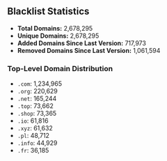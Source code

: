 ## Blacklist Statistics

- **Total Domains:** 2,678,295
- **Unique Domains:** 2,678,295
- **Added Domains Since Last Version:** 717,973
- **Removed Domains Since Last Version:** 1,061,594

### Top-Level Domain Distribution

-  `.com`: 1,234,965
-  `.org`: 220,629
-  `.net`: 165,244
-  `.top`: 73,662
-  `.shop`: 73,365
-  `.io`: 61,816
-  `.xyz`: 61,632
-  `.pl`: 48,712
-  `.info`: 44,929
-  `.fr`: 36,185
